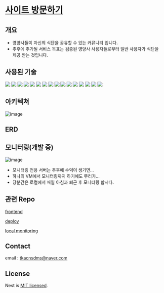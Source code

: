 # [사이트 방문하기](http://recipesoup.koreacentral.cloudapp.azure.com/)

## 개요
- 영양사들이 자신의 식단을 공유할 수 있는 커뮤니티 입니다.
- 추후에 추가될 서비스 목표는 검증된 영양사 사용자들로부터 일반 사용자가 식단을 제공 받는 것입니다.


## 사용된 기술
<img src="https://img.shields.io/badge/typescript-3178C6?style=for-the-badge&logo=typescript&logoColor=white"> <img src="https://img.shields.io/badge/nestjs-E0234E?style=for-the-badge&logo=nestjs&logoColor=white">
<img src="https://img.shields.io/badge/javascript-F7DF1E?style=for-the-badge&logo=javascript&logoColor=white">
<img src="https://img.shields.io/badge/react-61DAFB?style=for-the-badge&logo=react&logoColor=white">
<img src="https://img.shields.io/badge/postgresql-4169E1?style=for-the-badge&logo=postgresql&logoColor=white">
<img src="https://img.shields.io/badge/docker-2496ED?style=for-the-badge&logo=docker&logoColor=white">
<img src="https://img.shields.io/badge/nginx-009639?style=for-the-badge&logo=nginx&logoColor=white">
<img src="https://img.shields.io/badge/passport-34E27A?style=for-the-badge&logo=passport&logoColor=white">
<img src="https://img.shields.io/badge/microsoftazure-0078D4?style=for-the-badge&logo=microsoftazure&logoColor=white">
<img src="https://img.shields.io/badge/confluence-172B4D?style=for-the-badge&logo=confluence&logoColor=white">
<img src="https://img.shields.io/badge/dotenv-ECD53F?style=for-the-badge&logo=dotenv&logoColor=white">
<img src="https://img.shields.io/badge/jest-C21325?style=for-the-badge&logo=jest&logoColor=white">
<img src="https://img.shields.io/badge/logstash-005571?style=for-the-badge&logo=logstash&logoColor=white">
<img src="https://img.shields.io/badge/elasticsearch-005571?style=for-the-badge&logo=elasticsearch&logoColor=white">
<img src="https://img.shields.io/badge/kibana-005571?style=for-the-badge&logo=kibana&logoColor=white">
<img src="https://img.shields.io/badge/githubactions-2088FF?style=for-the-badge&logo=githubactions&logoColor=white">


## 아키텍쳐
![image](https://github.com/RunningLearner/RecipeSoupApi/assets/97277365/fd6098c5-04d9-4132-b324-f29858865e87)

## ERD

## 모니터링(개발 중)
![image](https://github.com/RunningLearner/RecipeSoupApi/assets/97277365/8c0ad55f-b6e6-4f8c-a709-43dd6c2eec4e)

- 모니터링 전용 서버는 추후에 수익이 생기면...
- 하나의 VM에서 모니터링까지 하기에도 무리가...
- 당분간은 로컬에서 매일 아침과 퇴근 후 모니터링 합시다.

## 관련 Repo
[frontend](https://github.com/isjennifer/MyFoodChart)

[deploy](https://github.com/RunningLearner/SetupRecipeSoup)

[local monitoring](https://github.com/RunningLearner/docker_elk)

## Contact
email : tkacnsdms@naver.com

## License

Nest is [MIT licensed](LICENSE).
